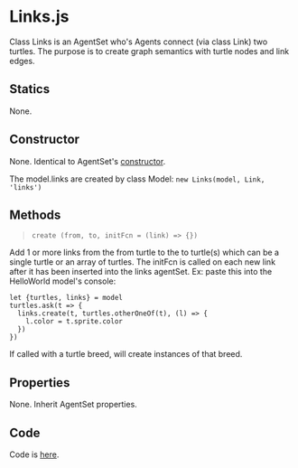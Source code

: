 # Links.js

Class Links is an AgentSet who's Agents connect (via class Link) two turtles. The purpose is to create graph semantics with turtle nodes and link edges.

## Statics

None.

## Constructor

None. Identical to AgentSet's [constructor](AgentSet?id=constructor).

The model.links are created by class Model: `new Links(model, Link, 'links')`

## Methods

> `create (from, to, initFcn = (link) => {})`

Add 1 or more links from the from turtle to the to turtle(s) which can be a single turtle or an array of turtles. The initFcn is called on each new link after it has been inserted into the links agentSet. Ex: paste this into the HelloWorld model's console:

```
let {turtles, links} = model
turtles.ask(t => {
  links.create(t, turtles.otherOneOf(t), (l) => {
    l.color = t.sprite.color
  })
})
```

If called with a turtle breed, will create instances of that breed.

## Properties

None. Inherit AgentSet properties.

## Code

Code is [here](https://github.com/backspaces/asx/blob/master/src/Links.js).
